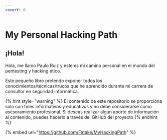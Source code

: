 ```yaml
---
coverY: 0
---
```


# My Personal Hacking Path

## ¡Hola!

Hola, me llamo Paulo Ruiz y este es mi camino personal en el mundo del pentesting y hacking ético.&#x20;

Este pequeño libro pretendo exponer todos los conocimientos/técnicas/trucos que he aprendido durante mi carrera de consultor en seguridad informática.





{% hint style="warning" %}
El contenido de este repositorio se proporciona solo con fines informativos y educativos y no debe considerarse como asesoramiento profesional. Si deseas realizar algún aporte de información al contenido, puedes hacerlo a través del GitHub del proyecto
{% endhint %}

{% embed url="https://github.com/Fatake/MyHackingPath" %}

